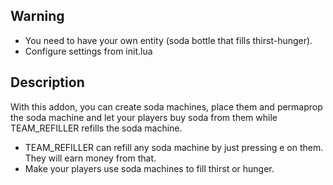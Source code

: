## Warning
* You need to have your own entity (soda bottle that fills thirst-hunger).
* Configure settings from init.lua


## Description
  With this addon, you can create soda machines, place them and permaprop the soda machine and let your players buy soda from them while TEAM_REFILLER refills the soda machine.

  * TEAM_REFILLER can refill any soda machine by just pressing e on them. They will earn money from that.
  * Make your players use soda machines to fill thirst or hunger.
